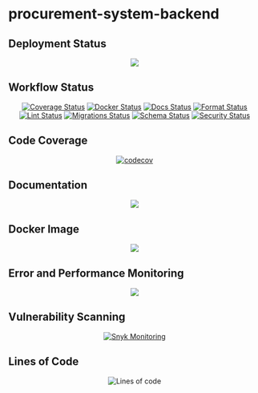# procurement-system-backend

## Deployment Status

<div align="center">

[![](https://custom-icon-badges.demolab.com/badge/Render-Deployed-default?style=flat&logo=render&logoColor=default)](https://django-e7pz.onrender.com)

</div>

## Workflow Status

<div align="center">

[![Coverage Status](https://github.com/sahil-gidwani/procurement-system-backend/actions/workflows/coverage.yml/badge.svg)](https://github.com/sahil-gidwani/procurement-system-backend/actions/workflows/coverage.yml)
[![Docker Status](https://github.com/sahil-gidwani/procurement-system-backend/actions/workflows/docker.yml/badge.svg)](https://github.com/sahil-gidwani/procurement-system-backend/actions/workflows/docker.yml)
[![Docs Status](https://github.com/sahil-gidwani/procurement-system-backend/actions/workflows/docs.yml/badge.svg)](https://github.com/sahil-gidwani/procurement-system-backend/actions/workflows/docs.yml)
[![Format Status](https://github.com/sahil-gidwani/procurement-system-backend/actions/workflows/format.yml/badge.svg)](https://github.com/sahil-gidwani/procurement-system-backend/actions/workflows/format.yml)
[![Lint Status](https://github.com/sahil-gidwani/procurement-system-backend/actions/workflows/lint.yml/badge.svg)](https://github.com/sahil-gidwani/procurement-system-backend/actions/workflows/lint.yml)
[![Migrations Status](https://github.com/sahil-gidwani/procurement-system-backend/actions/workflows/migrations.yml/badge.svg)](https://github.com/sahil-gidwani/procurement-system-backend/actions/workflows/migrations.yml)
[![Schema Status](https://github.com/sahil-gidwani/procurement-system-backend/actions/workflows/schema.yml/badge.svg)](https://github.com/sahil-gidwani/procurement-system-backend/actions/workflows/schema.yml)
[![Security Status](https://github.com/sahil-gidwani/procurement-system-backend/actions/workflows/security.yml/badge.svg)](https://github.com/sahil-gidwani/procurement-system-backend/actions/workflows/security.yml)

</div>

## Code Coverage

<div align="center">

[![codecov](https://codecov.io/gh/sahil-gidwani/procurement-system-backend/graph/badge.svg?token=MZM7MS1JEJ)](https://codecov.io/gh/sahil-gidwani/procurement-system-backend "Check out the codecov report")

</div>

## Documentation

<div align="center">

[![](https://custom-icon-badges.demolab.com/badge/Documentation-deployed-default?style=flat&logo=github%20pages&logoColor=default)](https://sahil-gidwani.github.io/procurement-system-backend/ "Go to documentation")

</div>

## Docker Image

<div align="center">

[![](https://custom-icon-badges.demolab.com/badge/Docker-latest-white?style=flat&logo=docker&logoColor=blue)](https://hub.docker.com/repository/docker/sahilgidwani/procurement-system-backend "Link to Docker Hub")

</div>

## Error and Performance Monitoring

<div align="center">

[![](https://custom-icon-badges.demolab.com/badge/Sentry-Status-green?style=flat&logo=sentry&logoColor=purple)](https://sahil-gidwani.sentry.io/projects/procurement-system-backend/?project=4506820636573696 "Link to Sentry dashboard")

</div>

## Vulnerability Scanning

<div align="center">

[![Snyk Monitoring](https://snyk.io/test/github/sahil-gidwani/procurement-system-backend/badge.svg)](https://snyk.io/test/github/sahil-gidwani/procurement-system-backend "Link to Snyk Dashboard")

</div>

## Lines of Code

<div align="center">

![Lines of code](https://img.shields.io/endpoint?url=https://ghloc.vercel.app/api/sahil-gidwani/procurement-system-backend/badge)

</div>
